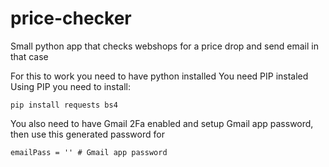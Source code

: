 # price-checker
Small python app that checks webshops for a price drop and send email in that case

For this to work you need to have python installed
You need PIP instaled
Using PIP you need to install:
``` 
pip install requests bs4
```
You also need to have Gmail 2Fa enabled and setup Gmail app password, then use this generated password for
```
emailPass = '' # Gmail app password
```

